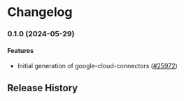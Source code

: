 # Changelog

### 0.1.0 (2024-05-29)

#### Features

* Initial generation of google-cloud-connectors ([#25972](https://github.com/googleapis/google-cloud-ruby/issues/25972)) 

## Release History
